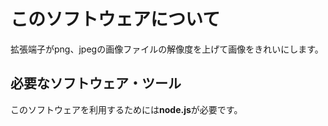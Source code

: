 # このソフトウェアについて

拡張端子がpng、jpegの画像ファイルの解像度を上げて画像をきれいにします。 

## 必要なソフトウェア・ツール

このソフトウェアを利用するためには**node.js**が必要です。
